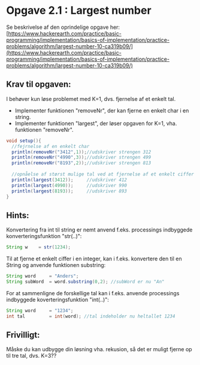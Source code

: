 # Opgave 2.1 : Largest number

Se beskrivelse af den oprindelige opgave her:
[https://www.hackerearth.com/practice/basic-programming/implementation/basics-of-implementation/practice-problems/algorithm/largest-number-10-ca319b09/](https://www.hackerearth.com/practice/basic-programming/implementation/basics-of-implementation/practice-problems/algorithm/largest-number-10-ca319b09/)

## Krav til opgaven:
I behøver kun løse problemet med K=1, dvs. fjernelse af et enkelt tal.
- Implementer funktionen "removeNr", der kan fjerne en enkelt char i en string. 
- Implementer funktionen "largest", der løser opgaven for K=1, vha. funktionen "removeNr".   

```java
void setup(){
  //fejrnelse af en enkelt char
  println(removeNr("3412",1));//udskriver strengen 312
  println(removeNr("4990",3));//udskriver strengen 499
  println(removeNr("8193",2));//udskriver strengen 813
  
  //opnåelse af størst mulige tal ved at fjernelse af et enkelt ciffer
  println(largest(3412));     //udskriver 412
  println(largest(4990));     //udskriver 990
  println(largest(8193));     //udskriver 893
}
```

## Hints:
Konvertering fra int til string er nemt anvend f.eks. processings indbyggede konverteringsfunktion "str(..)":
```java
String w    = str(1234); 
```

Til at fjerne et enkelt ciffer i en integer, kan i f.eks. konvertere den til en String og anvende funktionen substring:
```java
String word     = "Anders";
String subWord  = word.substring(0,2); //subWord er nu "An"
```

For at sammenligne de forskellige tal kan i f.eks. anvende processings indbyggede koverteringsfunktion "int(..)":
```java
String word     = "1234";
int tal         = int(word); //tal indeholder nu heltallet 1234
```

## Frivilligt:
Måske du kan udbygge din løsning vha. rekusion, så det er muligt fjerne op til tre tal, dvs. K=3??